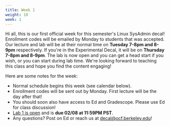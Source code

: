 ```yaml
---
title: Week 1
weight: 10
week: 1
---
```


Hi all, this is our first official week for this semester's Linux SysAdmin decal! 
Enrollment codes will be emailed by Monday to students that was accepted. Our 
lecture and lab will be at their normal time on **Tuesday 7-8pm and 8-9pm** respectively. 
If you're in the Experimental Decal, it will be on **Thursday 7-8pm and 8-9pm**.
The lab is now open and you can get a head start if you wish, or you can start during lab time.
We're looking forward to teaching this class and hope you find the content
engaging!

Here are some notes for the week:

- Normal schedule begins this week (see calendar below).
- Enrollment codes will be sent out by Monday. First lecture will be the day after that!
- You should soon also have access to Ed and Gradescope. Please use Ed for class discussion!
- [Lab 1 is open](https://decal.ocf.berkeley.edu/labs/1) and is **due 02/08 at 11:59PM PST**.
- Any questions? Post on Ed or reach us at [decal@ocf.berkeley.edu](mailto:decal@ocf.berkeley.edu)!
